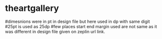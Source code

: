 # theartgallery
#dimesnions were in pt in design file but here used in dp with same digit
#25pt is used as 25dp
#few places start end margin used are not same as it was different in design file given on zeplin url link.